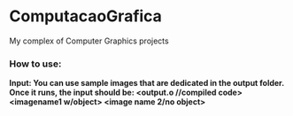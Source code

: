 # ComputacaoGrafica
My complex of Computer Graphics projects
### How to use:
**Input: You can use sample images that are dedicated in the output folder. Once it runs, the input should be: <output.o //compiled code> <imagename1 w/object> <image name 2/no object>**
